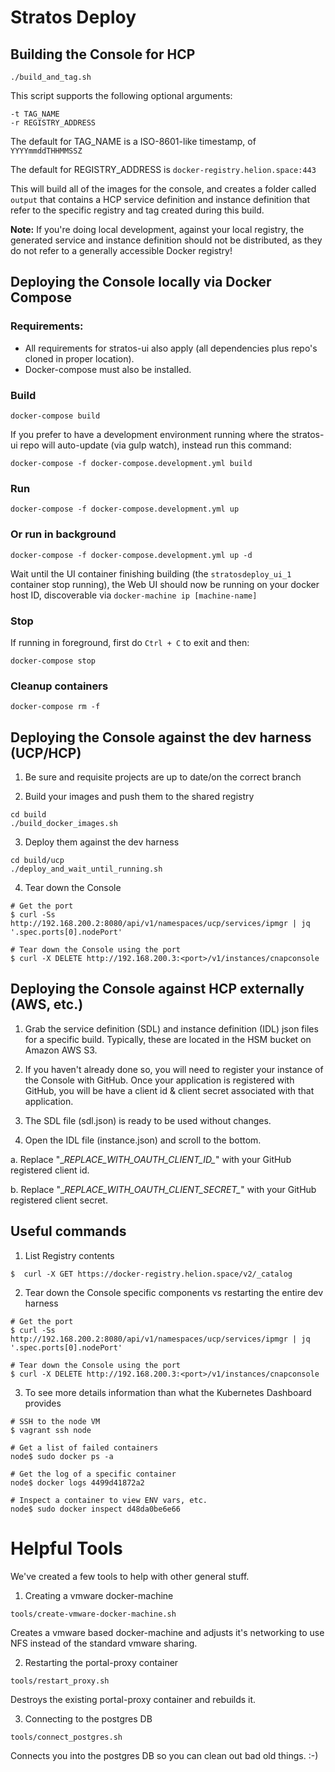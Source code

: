 # Stratos Deploy

## Building the Console for HCP

```
./build_and_tag.sh
```

This script supports the following optional arguments:

```
-t TAG_NAME
-r REGISTRY_ADDRESS
```

The default for TAG_NAME is a ISO-8601-like timestamp, of `YYYYmmddTHHMMSSZ`

The default for REGISTRY_ADDRESS is `docker-registry.helion.space:443`

This will build all of the images for the console, and creates a folder called `output` that contains
a HCP service definition and instance definition that refer to the specific registry and tag created
during this build.

**Note:** If you're doing local development, against your local registry, the generated service and
instance definition should not be distributed, as they do not refer to a generally accessible Docker
registry!

## Deploying the Console locally via Docker Compose

### Requirements:
- All requirements for stratos-ui also apply (all dependencies plus repo's cloned in proper location).
- Docker-compose must also be installed.


### Build
```
docker-compose build
```
If you prefer to have a development environment running where the stratos-ui repo will auto-update (via gulp watch), instead run this command:
```
docker-compose -f docker-compose.development.yml build
```

### Run
```
docker-compose -f docker-compose.development.yml up
```

### Or run in background
```
docker-compose -f docker-compose.development.yml up -d
```

Wait until the UI container finishing building (the `stratosdeploy_ui_1` container stop running), the Web UI should now be running on your docker host ID, discoverable via `docker-machine ip [machine-name]`

### Stop

If running in foreground, first do `Ctrl + C` to exit and then:
```
docker-compose stop
```

### Cleanup containers
```
docker-compose rm -f
```

## Deploying the Console against the dev harness (UCP/HCP)

1. Be sure and requisite projects are up to date/on the correct branch

2. Build your images and push them to the shared registry
```
cd build
./build_docker_images.sh
```

3. Deploy them against the dev harness
```
cd build/ucp
./deploy_and_wait_until_running.sh
```

4. Tear down the Console
```
# Get the port
$ curl -Ss http://192.168.200.2:8080/api/v1/namespaces/ucp/services/ipmgr | jq '.spec.ports[0].nodePort'

# Tear down the Console using the port
$ curl -X DELETE http://192.168.200.3:<port>/v1/instances/cnapconsole
```

## Deploying the Console against HCP externally (AWS, etc.)

1. Grab the service definition (SDL) and instance definition (IDL) json files for a specific build. Typically, these are located in the HSM bucket on Amazon AWS S3.

2. If you haven't already done so, you will need to register your instance of the Console with GitHub.  Once your application is registered with GitHub, you will be have a client id & client secret associated with that application.

3. The SDL file (sdl.json) is ready to be used without changes.

4. Open the IDL file (instance.json) and scroll to the bottom.

  a. Replace "\__REPLACE_WITH_OAUTH_CLIENT_ID\__" with your GitHub registered client id.

  b. Replace "\__REPLACE_WITH_OAUTH_CLIENT_SECRET\__" with your GitHub registered client secret.

## Useful commands

1. List Registry contents
```
$  curl -X GET https://docker-registry.helion.space/v2/_catalog
```

2. Tear down the Console specific components vs restarting the entire dev harness
```
# Get the port
$ curl -Ss http://192.168.200.2:8080/api/v1/namespaces/ucp/services/ipmgr | jq '.spec.ports[0].nodePort'

# Tear down the Console using the port
$ curl -X DELETE http://192.168.200.3:<port>/v1/instances/cnapconsole
```

3. To see more details information than what the Kubernetes Dashboard provides

```
# SSH to the node VM
$ vagrant ssh node

# Get a list of failed containers
node$ sudo docker ps -a

# Get the log of a specific container
node$ docker logs 4499d41872a2

# Inspect a container to view ENV vars, etc.
node$ sudo docker inspect d48da0be6e66
```

# Helpful Tools

We've created a few tools to help with other general stuff.

1. Creating a vmware docker-machine
```
tools/create-vmware-docker-machine.sh
```
Creates a vmware based docker-machine and adjusts it's networking to use NFS instead of the standard vmware sharing.

2. Restarting the portal-proxy container
```
tools/restart_proxy.sh
```
Destroys the existing portal-proxy container and rebuilds it.

3. Connecting to the postgres DB
```
tools/connect_postgres.sh
```
Connects you into the postgres DB so you can clean out bad old things.  :-)
